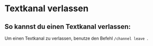 # Textkanal verlassen

## So kannst du einen Textkanal verlassen:

<deflist>
<def title="Textkanal verlassen">
Um einen Textkanal zu verlassen, benutze den Befehl <code>/channel leave <Channel></code>.
</def>
</deflist>